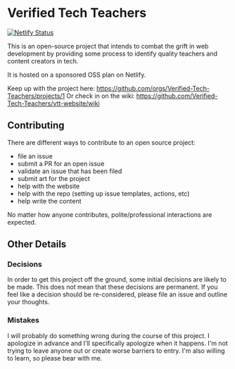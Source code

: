 # Verified Tech Teachers

[![Netlify Status](https://api.netlify.com/api/v1/badges/7e44c677-726c-4205-b66e-049b61262609/deploy-status)](https://app.netlify.com/sites/vtteachers/deploys)

This is an open-source project that intends to combat the grift in web development by providing some process to identify quality teachers and content creators in tech.

It is hosted on a sponsored OSS plan on Netlify. 

Keep up with the project here: https://github.com/orgs/Verified-Tech-Teachers/projects/1
Or check in on the wiki: https://github.com/Verified-Tech-Teachers/vtt-website/wiki

## Contributing

There are different ways to contribute to an open source project:

* file an issue
* submit a PR for an open issue
* validate an issue that has been filed
* submit art for the project
* help with the website
* help with the repo (setting up issue templates, actions, etc)
* help write the content

No matter how anyone contributes, polite/professional interactions are expected.

## Other Details

### Decisions

In order to get this project off the ground, some initial decisions are likely to be made.
This does not mean that these decisions are permanent.
If you feel like a decision should be re-considered, please file an issue and outline your thoughts.

### Mistakes
I will probably do something wrong during the course of this project.
I apologize in advance and I'll specifically apologize when it happens.
I'm not trying to leave anyone out or create worse barriers to entry. 
I'm also willing to learn, so please bear with me.
